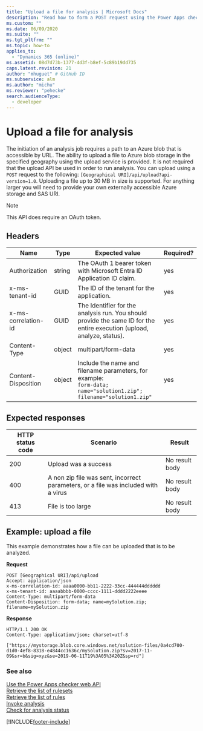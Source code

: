 ```yaml
---
title: "Upload a file for analysis | Microsoft Docs"
description: "Read how to form a POST request using the Power Apps checker web API to retrieve to upload a file to analyze."
ms.custom: ""
ms.date: 06/09/2020
ms.suite: ""
ms.tgt_pltfrm: ""
ms.topic: how-to
applies_to: 
  - "Dynamics 365 (online)"
ms.assetid: 08d7d73b-1377-4d3f-b8ef-5c89b19dd735
caps.latest.revision: 21
author: "mhuguet" # GitHub ID
ms.subservice: alm
ms.author: "michu"
ms.reviewer: "pehecke"
search.audienceType: 
  - developer
---
```


# Upload a file for analysis

The initiation of an analysis job requires a path to an Azure blob that is accessible by URL. The ability to upload a file to Azure blob storage in the specified geography using the upload service is provided. It is not required that the upload API be used in order to run analysis. You can upload using a `POST` request to the following: `[Geographical URI]/api/upload?api-version=1.0`. Uploading a file up to 30 MB in size is supported. For anything larger you will need to provide your own externally accessible Azure storage and SAS URI.

> [!NOTE]
> This API does require an OAuth token.

<a name="bkmk_headers"></a>

## Headers

|Name|Type|Expected value|Required?|
|---|---|---|---|
|Authorization|string|The OAuth 1 bearer token with Microsoft Entra ID Application ID claim.|yes|
|x-ms-tenant-id|GUID|The ID of the tenant for the application.|yes|
|x-ms-correlation-id|GUID|The Identifier for the analysis run. You should provide the same ID for the entire execution (upload, analyze, status).|yes|
|Content-Type|object|multipart/form-data|yes|
|Content-Disposition|object|Include the name and filename parameters, for example:<br />`form-data; name="solution1.zip"; filename="solution1.zip"`|yes|

<a name="bkmk_responses"></a>

## Expected responses

|HTTP status code|Scenario|Result|
|---|---|---|
|200|Upload was a success|No result body|
|400|A non zip file was sent, incorrect parameters, or a file was included with a virus|No result body|
|413|File is too large|No result body|

<a name="bkmk_upload"></a>

## Example: upload a file

This example demonstrates how a file can be uploaded that is to be analyzed.

**Request**

```http
POST [Geographical URI]/api/upload
Accept: application/json
x-ms-correlation-id: aaaa0000-bb11-2222-33cc-444444dddddd
x-ms-tenant-id: aaaabbbb-0000-cccc-1111-dddd2222eeee
Content-Type: multipart/form-data
Content-Disposition: form-data; name=mySolution.zip; filename=mySolution.zip
```

**Response**

```http
HTTP/1.1 200 OK
Content-Type: application/json; charset=utf-8

["https://mystorage.blob.core.windows.net/solution-files/0a4cd700-d1d0-4ef8-8318-e4844cc1636c/mySolution.zip?sv=2017-11-09&sr=b&sig=xyz&se=2019-06-11T19%3A05%3A20Z&sp=rd"]
```

### See also

[Use the Power Apps checker web API](overview.md)<br />
[Retrieve the list of rulesets](retrieve-rulesets.md)<br />
[Retrieve the list of rules](retrieve-rules.md)<br />
[Invoke analysis](analyze.md)<br />
[Check for analysis status](check-status.md)<br />

[!INCLUDE[footer-include](../../includes/footer-banner.md)]
